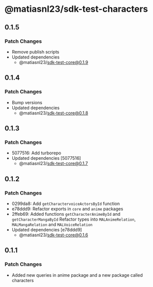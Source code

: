 # @matiasnl23/sdk-test-characters

## 0.1.5

### Patch Changes

- Remove publish scripts
- Updated dependencies
  - @matiasnl23/sdk-test-core@0.1.9

## 0.1.4

### Patch Changes

- Bump versions
- Updated dependencies
  - @matiasnl23/sdk-test-core@0.1.8

## 0.1.3

### Patch Changes

- 5077516: Add turborepo
- Updated dependencies [5077516]
  - @matiasnl23/sdk-test-core@0.1.7

## 0.1.2

### Patch Changes

- 0299da8: Add `getCharactervoiceActorsById` function
- e78ddd9: Refactor exports in `core` and `anime` packages
- 2ffeb69: Added functions `getCharacterAnimeById` and `getCharacterMangaById`
  Refactor types into `MALAnimeRelation`, `MALMangaRelation` and `MALVoiceRelation`
- Updated dependencies [e78ddd9]
  - @matiasnl23/sdk-test-core@0.1.6

## 0.1.1

### Patch Changes

- Added new queries in anime package and a new package called characters
